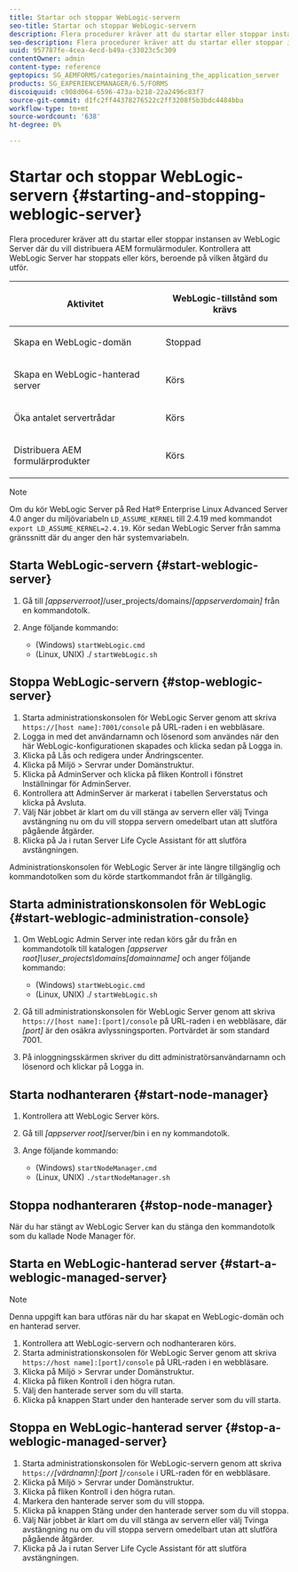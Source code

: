 ```yaml
---
title: Startar och stoppar WebLogic-servern
seo-title: Startar och stoppar WebLogic-servern
description: Flera procedurer kräver att du startar eller stoppar instansen av WebLogic Server där du vill distribuera AEM formulärmoduler. I det här dokumentet beskrivs hur du startar och stoppar WebLogic-servern.
seo-description: Flera procedurer kräver att du startar eller stoppar instansen av WebLogic Server där du vill distribuera AEM formulärmoduler. I det här dokumentet beskrivs hur du startar och stoppar WebLogic-servern.
uuid: 957787fe-4cea-4ecd-b49a-c33023c5c309
contentOwner: admin
content-type: reference
geptopics: SG_AEMFORMS/categories/maintaining_the_application_server
products: SG_EXPERIENCEMANAGER/6.5/FORMS
discoiquuid: c908d064-6596-473a-b218-22a2496c83f7
source-git-commit: d1fc2ff44378276522c2ff3208f5b3bdc4484bba
workflow-type: tm+mt
source-wordcount: '638'
ht-degree: 0%

---
```



# Startar och stoppar WebLogic-servern {#starting-and-stopping-weblogic-server}

Flera procedurer kräver att du startar eller stoppar instansen av WebLogic Server där du vill distribuera AEM formulärmoduler. Kontrollera att WebLogic Server har stoppats eller körs, beroende på vilken åtgärd du utför.

<table>
 <thead>
  <tr>
   <th><p>Aktivitet</p></th>
   <th><p>WebLogic-tillstånd som krävs</p></th>
  </tr>
 </thead>
 <tbody>
  <tr>
   <td><p>Skapa en WebLogic-domän</p></td>
   <td><p>Stoppad</p></td>
  </tr>
  <tr>
   <td><p>Skapa en WebLogic-hanterad server</p></td>
   <td><p>Körs</p></td>
  </tr>
  <tr>
   <td><p>Öka antalet servertrådar</p></td>
   <td><p>Körs</p></td>
  </tr>
  <tr>
   <td><p>Distribuera AEM formulärprodukter</p></td>
   <td><p>Körs</p></td>
  </tr>
 </tbody>
</table>

>[!NOTE]
>
>Om du kör WebLogic Server på Red Hat® Enterprise Linux Advanced Server 4.0 anger du miljövariabeln `LD_ASSUME_KERNEL` till 2.4.19 med kommandot `export LD_ASSUME_KERNEL=2.4.19`. Kör sedan WebLogic Server från samma gränssnitt där du anger den här systemvariabeln.

## Starta WebLogic-servern {#start-weblogic-server}

1. Gå till *[appserverroot]*/user_projects/domains/*[appserverdomain]* från en kommandotolk.
1. Ange följande kommando:

   * (Windows) `startWebLogic.cmd`
   * (Linux, UNIX) ./ `startWebLogic.sh`

## Stoppa WebLogic-servern {#stop-weblogic-server}

1. Starta administrationskonsolen för WebLogic Server genom att skriva `https://[host name]:7001/console` på URL-raden i en webbläsare.
1. Logga in med det användarnamn och lösenord som användes när den här WebLogic-konfigurationen skapades och klicka sedan på Logga in.
1. Klicka på Lås och redigera under Ändringscenter.
1. Klicka på Miljö > Servrar under Domänstruktur.
1. Klicka på AdminServer och klicka på fliken Kontroll i fönstret Inställningar för AdminServer.
1. Kontrollera att AdminServer är markerat i tabellen Serverstatus och klicka på Avsluta.
1. Välj När jobbet är klart om du vill stänga av servern eller välj Tvinga avstängning nu om du vill stoppa servern omedelbart utan att slutföra pågående åtgärder.
1. Klicka på Ja i rutan Server Life Cycle Assistant för att slutföra avstängningen.

Administrationskonsolen för WebLogic Server är inte längre tillgänglig och kommandotolken som du körde startkommandot från är tillgänglig.

## Starta administrationskonsolen för WebLogic {#start-weblogic-administration-console}

1. Om WebLogic Admin Server inte redan körs går du från en kommandotolk till katalogen *[appserver root]\user_projects\domains\[domainname]* och anger följande kommando:

   * (Windows) `startWebLogic.cmd`
   * (Linux, UNIX) ./ `startWebLogic.sh`

1. Gå till administrationskonsolen för WebLogic Server genom att skriva `https://[host name]:[port]/console` på URL-raden i en webbläsare, där *[port]* är den osäkra avlyssningsporten. Portvärdet är som standard 7001.
1. På inloggningsskärmen skriver du ditt administratörsanvändarnamn och lösenord och klickar på Logga in.

## Starta nodhanteraren {#start-node-manager}

1. Kontrollera att WebLogic Server körs.
1. Gå till *[appserver root]*/server/bin i en ny kommandotolk.
1. Ange följande kommando:

   * (Windows) `startNodeManager.cmd`
   * (Linux, UNIX) `./startNodeManager.sh`

## Stoppa nodhanteraren {#stop-node-manager}

När du har stängt av WebLogic Server kan du stänga den kommandotolk som du kallade Node Manager för.

## Starta en WebLogic-hanterad server {#start-a-weblogic-managed-server}

>[!NOTE]
>
>Denna uppgift kan bara utföras när du har skapat en WebLogic-domän och en hanterad server.

1. Kontrollera att WebLogic-servern och nodhanteraren körs.
1. Starta administrationskonsolen för WebLogic Server genom att skriva `https://host name]:[port]/console` på URL-raden i en webbläsare.
1. Klicka på Miljö > Servrar under Domänstruktur.
1. Klicka på fliken Kontroll i den högra rutan.
1. Välj den hanterade server som du vill starta.
1. Klicka på knappen Start under den hanterade server som du vill starta.

## Stoppa en WebLogic-hanterad server {#stop-a-weblogic-managed-server}

1. Starta administrationskonsolen för WebLogic-servern genom att skriva `https://`*[värdnamn]:[port ]*`/console` i URL-raden för en webbläsare.
1. Klicka på Miljö > Servrar under Domänstruktur.
1. Klicka på fliken Kontroll i den högra rutan.
1. Markera den hanterade server som du vill stoppa.
1. Klicka på knappen Stäng under den hanterade server som du vill stoppa.
1. Välj När jobbet är klart om du vill stänga av servern eller välj Tvinga avstängning nu om du vill stoppa servern omedelbart utan att slutföra pågående åtgärder.
1. Klicka på Ja i rutan Server Life Cycle Assistant för att slutföra avstängningen.

